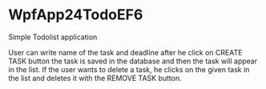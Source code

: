 # WpfApp24TodoEF6

Simple Todolist application 

User can write name of the task and deadline after he click on CREATE TASK button the task is saved in the database and then the task will appear in the list.
If the user wants to delete a task, he clicks on the given task in the list and deletes it with the REMOVE TASK button.
